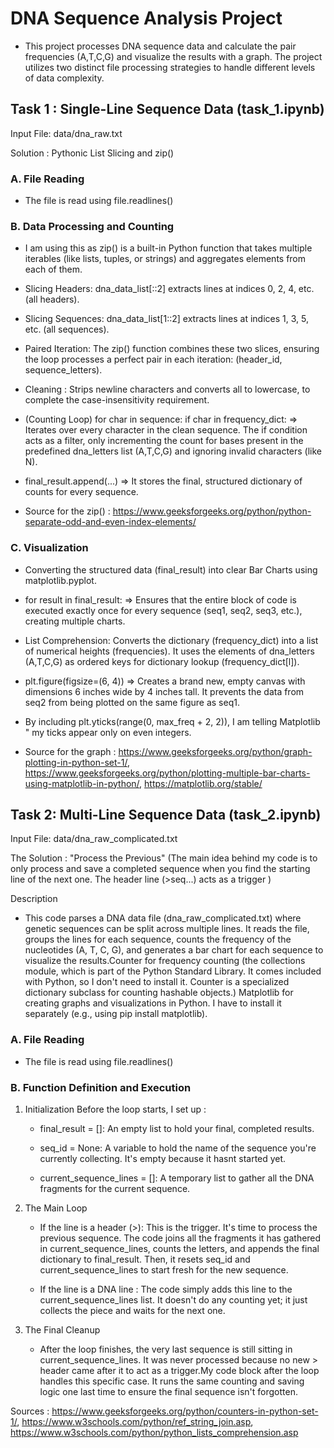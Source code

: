 # DNA Sequence Analysis Project

- This project processes DNA sequence data and calculate the pair frequencies (A,T,C,G) and visualize the results with a graph. The project utilizes two distinct file processing strategies to handle different levels of data complexity.

## Task 1 : Single-Line Sequence Data (task_1.ipynb)

Input File: data/dna_raw.txt

Solution : Pythonic List Slicing and zip()

### A. File Reading

- The file is read using file.readlines()

### B. Data Processing and Counting

- I am using this as zip() is a built-in Python function that takes multiple iterables (like lists, tuples, or strings) and aggregates elements from each of them.

- Slicing Headers: dna_data_list[::2] extracts lines at indices 0, 2, 4, etc. (all headers).

- Slicing Sequences: dna_data_list[1::2] extracts lines at indices 1, 3, 5, etc. (all sequences).

- Paired Iteration: The zip() function combines these two slices, ensuring the loop processes a perfect pair in each iteration: (header_id, sequence_letters).

- Cleaning : Strips newline characters and converts all to lowercase, to complete the case-insensitivity requirement.

- (Counting Loop) for char in sequence: if char in frequency_dict: => Iterates over every character in the clean sequence. The if condition acts as a filter, only incrementing the count for bases present in the predefined dna_letters list (A,T,C,G) and ignoring invalid characters (like N).

- final_result.append(...) => It stores the final, structured dictionary of counts for every sequence.

- Source for the zip() : https://www.geeksforgeeks.org/python/python-separate-odd-and-even-index-elements/

### C. Visualization

- Converting the structured data (final_result) into clear Bar Charts using matplotlib.pyplot.

- for result in final_result: => Ensures that the entire block of code is executed exactly once for every sequence (seq1, seq2, seq3, etc.), creating multiple charts.

- List Comprehension: Converts the dictionary (frequency_dict) into a list of numerical heights (frequencies). It uses the elements of dna_letters (A,T,C,G) as ordered keys for dictionary lookup (frequency_dict[l]).

- plt.figure(figsize=(6, 4)) => Creates a brand new, empty canvas with dimensions 6 inches wide by 4 inches tall. It prevents the data from seq2 from being plotted on the same figure as seq1.

- By including plt.yticks(range(0, max_freq + 2, 2)), I am telling Matplotlib " my ticks appear only on even integers.

- Source for the graph : https://www.geeksforgeeks.org/python/graph-plotting-in-python-set-1/, https://www.geeksforgeeks.org/python/plotting-multiple-bar-charts-using-matplotlib-in-python/, https://matplotlib.org/stable/

## Task 2: Multi-Line Sequence Data (task_2.ipynb)

Input File: data/dna_raw_complicated.txt

The Solution : "Process the Previous" (The main idea behind my code is to only process and save a completed sequence when you find the starting line of the next one. The header line (>seq...) acts as a trigger )

Description

- This code parses a DNA data file (dna_raw_complicated.txt) where genetic sequences can be split across multiple lines. It reads the file, groups the lines for each sequence, counts the frequency of the nucleotides (A, T, C, G), and generates a bar chart for each sequence to visualize the results.Counter for frequency counting (the collections module, which is part of the Python Standard Library. It comes included with Python, so I don't need to install it. Counter is a specialized dictionary subclass for counting hashable objects.) Matplotlib for creating graphs and visualizations in Python. I have to install it separately (e.g., using pip install matplotlib).

### A. File Reading

- The file is read using file.readlines()

### B. Function Definition and Execution

1. Initialization
   Before the loop starts, I set up :

   - final_result = []: An empty list to hold your final, completed results.

   - seq_id = None: A variable to hold the name of the sequence you're currently collecting. It's empty because it hasnt started yet.

   - current_sequence_lines = []: A temporary list to gather all the DNA fragments for the current sequence.

2. The Main Loop

   - If the line is a header (>): This is the trigger. It's time to process the previous sequence. The code joins all the fragments it has gathered in current_sequence_lines, counts the letters, and appends the final dictionary to final_result. Then, it resets seq_id and current_sequence_lines to start fresh for the new sequence.

   - If the line is a DNA line : The code simply adds this line to the current_sequence_lines list. It doesn't do any counting yet; it just collects the piece and waits for the next one.

3. The Final Cleanup
   - After the loop finishes, the very last sequence is still sitting in current_sequence_lines. It was never processed because no new > header came after it to act as a trigger.My code block after the loop handles this specific case. It runs the same counting and saving logic one last time to ensure the final sequence isn't forgotten.

Sources : https://www.geeksforgeeks.org/python/counters-in-python-set-1/, https://www.w3schools.com/python/ref_string_join.asp, https://www.w3schools.com/python/python_lists_comprehension.asp
